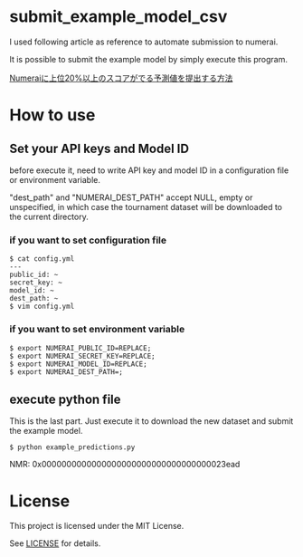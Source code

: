 # submit_example_model_csv

I used following article as reference to automate submission to numerai.

It is possible to submit the example model by simply execute this program.

[Numeraiに上位20%以上のスコアがでる予測値を提出する方法](https://qiita.com/tit_BTCQASH/items/4b321f06f7fea9709e05)

# How to use

## Set your API keys and Model ID

before execute it, need to write API key and model ID in a configuration file or environment variable.

"dest_path" and "NUMERAI_DEST_PATH" accept NULL, empty or unspecified, in which case the tournament dataset will be downloaded to the current directory.

### if you want to set configuration file


```shell
$ cat config.yml
---
public_id: ~
secret_key: ~
model_id: ~
dest_path: ~
$ vim config.yml
```

### if you want to set environment variable

```shell
$ export NUMERAI_PUBLIC_ID=REPLACE;
$ export NUMERAI_SECRET_KEY=REPLACE;
$ export NUMERAI_MODEL_ID=REPLACE;
$ export NUMERAI_DEST_PATH=;
```

## execute python file

This is the last part. Just execute it to download the new dataset and submit the example model.

```shell
$ python example_predictions.py
```

NMR: 0x0000000000000000000000000000000000023ead

# License

This project is licensed under the MIT License.

See [LICENSE](https://github.com/didy-kpn/submit_example_model_csv/blob/master/LICENSE) for details.
